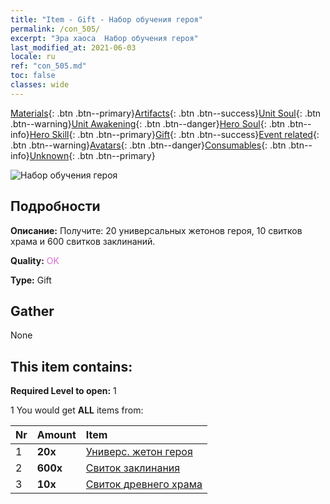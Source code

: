 ```yaml
---
title: "Item - Gift - Набор обучения героя"
permalink: /con_505/
excerpt: "Эра хаоса  Набор обучения героя"
last_modified_at: 2021-06-03
locale: ru
ref: "con_505.md"
toc: false
classes: wide
---
```

 [Materials](/ItemsRU/){: .btn .btn--primary}[Artifacts](/ItemsRU/Artifacts/){: .btn .btn--success}[Unit Soul](/ItemsRU/UnitSoul/){: .btn .btn--warning}[Unit Awakening](/ItemsRU/UnitAwakening/){: .btn .btn--danger}[Hero Soul](/ItemsRU/HeroSoul/){: .btn .btn--info}[Hero Skill](/ItemsRU/HeroSkill/){: .btn .btn--primary}[Gift](/ItemsRU/Gift/){: .btn .btn--success}[Event related](/ItemsRU/Events/){: .btn .btn--warning}[Avatars](/ItemsRU/Avatars/){: .btn .btn--danger}[Consumables](/ItemsRU/Consumables/){: .btn .btn--info}[Unknown](/ItemsRU/Unknown/){: .btn .btn--primary}

 ![Набор обучения героя](/images/t/i_907128.png)

## Подробности
 **Описание:** Получите: 20 универсальных жетонов героя, 10 свитков храма и 600 свитков заклинаний.

 **Quality:** <span style="color: #DA70D6">OK</span>

 **Type:** Gift

## Gather

  None

## This item contains:

 **Required Level to open:** 1

 1 You would get **ALL** items  from:

  | Nr | Amount |     Item    |
  |:---|:-------|:------------|
  | 1 |  **20x** | [Универс. жетон героя](/ItemsRU/her_358/) |  | 
  | 2 |  **600x** | [Свиток заклинания](/ItemsRU/con_694/) |  | 
  | 3 |  **10x** | [Свиток древнего храма](/ItemsRU/con_697/) |  | 
